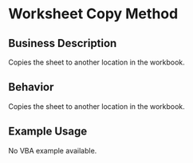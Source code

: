 # Worksheet Copy Method

## Business Description
Copies the sheet to another location in the workbook.

## Behavior
Copies the sheet to another location in the workbook.

## Example Usage
No VBA example available.